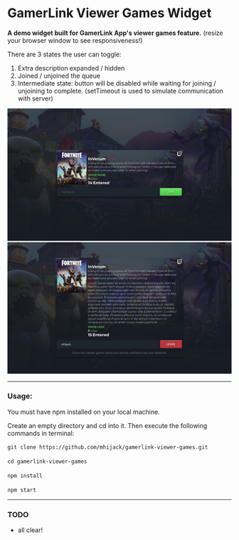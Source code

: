 # GamerLink Viewer Games Widget

**A demo widget built for GamerLink App's viewer games feature.** (resize your browser window to see responsiveness!)

There are 3 states the user can toggle:
1. Extra description expanded / hidden
2. Joined / unjoined the queue
3. Intermediate state: button will be disabled while waiting for joining / unjoining to complete. (setTimeout is used to simulate communication with server)

![unjoined state screenshot](readme/unjoined-screenshot.png "unjoined state screenshot")
![joined state screenshot](readme/joined-screenshot.png "joined state screenshot")

****
### Usage:

You must have npm installed on your local machine.

Create an empty directory and cd into it. Then execute the following commands in terminal:

```
git clone https://github.com/mhijack/gamerlink-viewer-games.git

cd gamerlink-viewer-games

npm install

npm start
```
****

### TODO
* all clear!